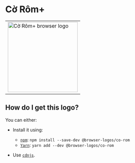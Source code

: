 # Cờ Rôm+

<table>
    <tr height=230>
        <td>
            <a href="https://github.com/alrra/browser-logos/tree/1efe43e7de9666f3e0c2b013456bcc4e5d6749aa/src/archive/c%E1%BB%9D-r%C3%B4m%2B">
                <img width=220 src="https://raw.githubusercontent.com/alrra/browser-logos/1efe43e7de9666f3e0c2b013456bcc4e5d6749aa/src/archive/c%E1%BB%9D-r%C3%B4m%2B/c%E1%BB%9D-r%C3%B4m%2B_512x512.png" alt="Cờ Rôm+ browser logo">
            </a>
        </td>
    </tr>
</table>

## How do I get this logo?

You can either:

* Install it using:

  * [`npm`][npm]: `npm install --save-dev @browser-logos/co-rom`
  * [`Yarn`][yarn]: `yarn add --dev @browser-logos/co-rom`

* Use [`cdnjs`][cdnjs].

<!-- Link labels: -->

[cdnjs]: https://cdnjs.com/libraries/browser-logos
[npm]: https://www.npmjs.com/
[yarn]: https://yarnpkg.com/
